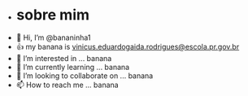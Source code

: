 - # sobre mim
- 👋 Hi, I’m @bananinha1
- :+1: my banana is vinicus.eduardogaida.rodrigues@escola.pr.gov.br
- 👀 I’m interested in ... banana
- 🌱 I’m currently learning ... banana
- 💞️ I’m looking to collaborate on ... banana
- 📫 How to reach me ... banana


